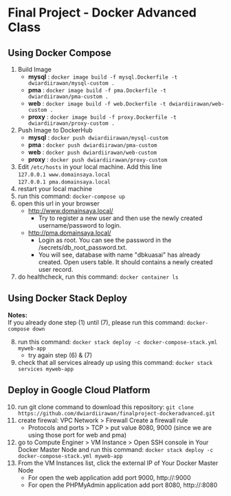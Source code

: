 # Final Project - Docker Advanced Class

## **Using Docker Compose**

1) Build Image
   * **mysql**  : `docker image build -f mysql.Dockerfile -t dwiardiirawan/mysql-custom .`
   * **pma**    : `docker image build -f pma.Dockerfile -t dwiardiirawan/pma-custom .`
   * **web**    : `docker image build -f web.Dockerfile -t dwiardiirawan/web-custom .`
   * **proxy**  : `docker image build -f proxy.Dockerfile -t dwiardiirawan/proxy-custom .`
2) Push Image to DockerHub
   * **mysql**  : `docker push dwiardiirawan/mysql-custom`
   * **pma**    : `docker push dwiardiirawan/pma-custom` 
   * **web**    : `docker push dwiardiirawan/web-custom` 
   * **proxy**  : `docker push dwiardiirawan/proxy-custom` 
3) Edit `/etc/hosts` in your local machine. Add this line <br />
   `127.0.0.1 www.domainsaya.local` <br />
   `127.0.0.1 pma.domainsaya.local`
4) restart your local machine
5) run this command: `docker-compose up`
6) open this url in your browser
   * http://www.domainsaya.local/
      * Try to register a new user and then use the newly created username/password to login.
   * http://pma.domainsaya.local/ 
      * Login as root. You can see the password in the /secrets/db_root_password.txt.
      * You will see, database with name "dbkuasai" has already created. Open users table. It should contains a newly created user record.
7) do healthcheck, run this command: `docker container ls`

## **Using Docker Stack Deploy**
**Notes:** <br />
If you already done step (1) until (7), please run this command: `docker-compose down`

8) run this command: `docker stack deploy -c docker-compose-stack.yml myweb-app`
   * try again step (6) & (7)
9) check that all services already up using this command: `docker stack services myweb-app`

## **Deploy in Google Cloud Platform**

10) run git clone command to download this repository: `git clone https://github.com/dwiardiirawan/finalproject-dockeradvanced.git`
11) create firewal: VPC Network > Firewall Create a firewall rule
    * Protocols and ports > TCP > put value 8080, 9000 (since we are using those port for web and pma)
13) go to Compute Enginer > VM Instance > Open SSH console in Your Docker Master Node and run this command: `docker stack deploy -c docker-compose-stack.yml myweb-app`
14) From the VM Instances list, click the external IP of Your Docker Master Node
    * For open the web application add port 9000, http://<gcp vm instance external ip>:9000
    * For open the PHPMyAdmin application add port 8080, http://<gcp vm instance external ip>:8080
